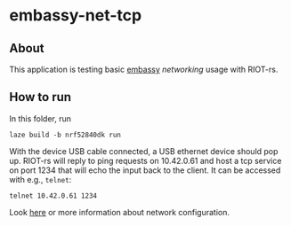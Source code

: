# embassy-net-tcp

## About

This application is testing basic
[embassy](https://github.com/embassy-rs/embassy) _networking_ usage with RIOT-rs.

## How to run

In this folder, run

    laze build -b nrf52840dk run

With the device USB cable connected, a USB ethernet device should pop up.
RIOT-rs will reply to ping requests on 10.42.0.61 and host a tcp service on
port 1234 that will echo the input back to the client. It can be accessed with
e.g., `telnet`:

    telnet 10.42.0.61 1234

Look [here](../README.md#networking) or more information about network configuration.
